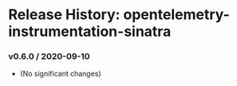 # Release History: opentelemetry-instrumentation-sinatra

### v0.6.0 / 2020-09-10

* (No significant changes)
